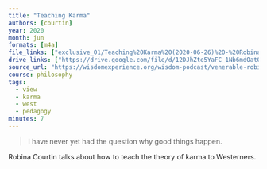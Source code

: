```yaml
---
title: "Teaching Karma"
authors: [courtin]
year: 2020
month: jun
formats: [m4a]
file_links: ["exclusive_01/Teaching%20Karma%20(2020-06-26)%20-%20Robina%20Courtin.m4a"]
drive_links: ["https://drive.google.com/file/d/12DJhZte5YaFC_1Nb6mdOatO9yD7RJ7Xz/view?usp=drivesdk"]
source_url: "https://wisdomexperience.org/wisdom-podcast/venerable-robina-courtin/"
course: philosophy
tags:
  - view
  - karma
  - west
  - pedagogy
minutes: 7
---
```


> I have never yet had the question why good things happen.

Robina Courtin talks about how to teach the theory of karma to Westerners.
